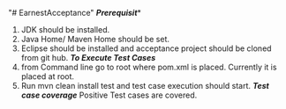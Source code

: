 "# EarnestAcceptance" 
*****Prerequisit******
1. JDK should be installed.
2. Java Home/ Maven Home should be set.
3. Eclipse should be installed and acceptance project should be cloned from git hub.
*****To Execute Test Cases*****
1. from Command line go to root where pom.xml is placed. Currently it is placed at root.
2. Run mvn clean install test and test case execution should start.
*****Test case coverage*****
Positive Test cases are covered.

